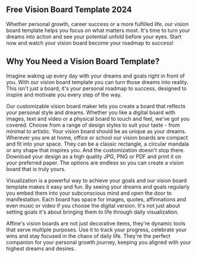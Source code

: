 ## Free Vision Board Template 2024

Whether personal growth, career success or a more fulfilled life, our vision board template helps you focus on what matters most. It's time to turn your dreams into action and see your potential unfold before your eyes. Start now and watch your vision board become your roadmap to success!

## Why You Need a Vision Board Template?

Imagine waking up every day with your dreams and goals right in front of you. With our vision board template you can turn those dreams into reality. This isn't just a board, it's your personal roadmap to success, designed to inspire and motivate you every step of the way.

Our customizable vision board maker lets you create a board that reflects your personal style and dreams. Whether you like a digital board with images, text and video or a physical board to touch and feel, we've got you covered. Choose from a range of design styles to suit your taste - from minimal to artistic. Your vision board should be as unique as your dreams.
Wherever you are at home, office or school our vision boards are compact and fit into your space. They can be a classic rectangle, a circular mandala or any shape that inspires you. And the customization doesn't stop there. Download your design as a high quality JPG, PNG or PDF and print it on your preferred paper. The options are endless so you can create a vision board that is truly yours.

Visualization is a powerful way to achieve your goals and our vision board template makes it easy and fun. By seeing your dreams and goals regularly you embed them into your subconscious mind and open the door to manifestation. Each board has space for images, quotes, affirmations and even music or video if you choose the digital version. It's not just about setting goals it's about bringing them to life through daily visualization.

Affine's vision boards are not just decorative items, they're dynamic tools that serve multiple purposes. Use it to track your progress, celebrate your wins and stay focused in the chaos of daily life. They're the perfect companion for your personal growth journey, keeping you aligned with your highest dreams and desires.
